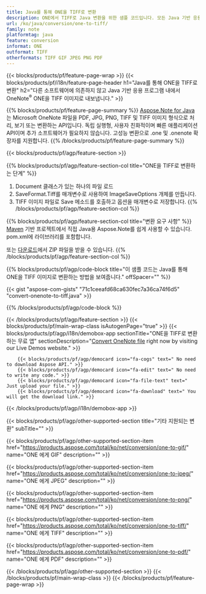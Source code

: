 ```yaml
---
title: Java를 통해 ONE을 TIFF로 변환
description: ONE에서 TIFF로 Java 변환을 위한 샘플 코드입니다. 모든 Java 기반 응용 프로그램 내에서 배치 ONE 파일을 TIFF로 변환하는 API 예제 코드를 사용합니다. 
url: /ko/java/conversion/one-to-tiff/
family: note
platformtag: java
feature: conversion
informat: ONE
outformat: TIFF
otherformats: TIFF GIF JPEG PNG PDF
---
```

{{< blocks/products/pf/feature-page-wrap >}}
{{< blocks/products/pf/i18n/feature-page-header h1="Java를 통해 ONE을 TIFF로 변환" h2="다른 소프트웨어에 의존하지 않고 Java 기반 응용 프로그램 내에서 OneNote<sup>&reg;</sup> ONE을 TIFF 이미지로 내보냅니다." >}}

{{% blocks/products/pf/feature-page-summary %}}
[Aspose.Note for Java](https://products.aspose.com/note/java/)는 Microsoft OneNote 파일을 PDF, JPG, PNG, TIFF 및 TIFF 이미지 형식으로 처리, 보기 또는 변환하는 API입니다. 독립 실행형, 사용자 친화적이며 빠른 애플리케이션 API이며 추가 소프트웨어가 필요하지 않습니다. 고성능 변환으로 .one 및 .onenote 확장자를 지원합니다.
{{% /blocks/products/pf/feature-page-summary  %}}

{{< blocks/products/pf/agp/feature-section >}}

{{% blocks/products/pf/agp/feature-section-col title="ONE을 TIFF로 변환하는 단계" %}}
1. Document 클래스가 있는 하나의 파일 로드
2. SaveFormat.Tiff를 매개변수로 사용하여 ImageSaveOptions 개체를 만듭니다.
3. TIFF 이미지 파일로 Save 메소드를 호출하고 옵션을 매개변수로 저장합니다.
{{% /blocks/products/pf/agp/feature-section-col %}}

{{% blocks/products/pf/agp/feature-section-col title="변환 요구 사항" %}}
[Maven](https://repository.aspose.com/webapp/#/artifacts/browse/tree/General/repo/com/aspose/aspose-note) 기반 프로젝트에서 직접 Java용 Aspose.Note를 쉽게 사용할 수 있습니다. pom.xml에 라이브러리를 포함합니다.

또는 [다운로드](https://downloads.aspose.com/note/java)에서 ZIP 파일을 받을 수 있습니다.
{{% /blocks/products/pf/agp/feature-section-col %}}

{{% blocks/products/pf/agp/code-block title="이 샘플 코드는 Java를 통해 ONE을 TIFF 이미지로 변환하는 방법을 보여줍니다." offSpacer="" %}}

{{< gist "aspose-com-gists" "71c1ceeafd68ca630fec7a36ca74f6d5" "convert-onenote-to-tiff.java" >}}

{{% /blocks/products/pf/agp/code-block %}}

{{< /blocks/products/pf/agp/feature-section >}}
{{< blocks/products/pf/main-wrap-class isAutogenPage="true" >}}
{{< blocks/products/pf/agp/i18n/demobox-app sectionTitle="ONE을 TIFF로 변환하는 무료 앱" sectionDescription="[Convert OneNote file](https://products.aspose.app/note/conversion/onenote-to-tiff) right now by visiting our Live Demos website." >}}

        {{< blocks/products/pf/agp/democard icon="fa-cogs" text=" No need to download Aspose API." >}}
        {{< blocks/products/pf/agp/democard icon="fa-edit" text=" No need to write any code." >}}
        {{< blocks/products/pf/agp/democard icon="fa-file-text" text=" Just upload your file." >}}
        {{< blocks/products/pf/agp/democard icon="fa-download" text=" You will get the download link." >}}
		
{{< /blocks/products/pf/agp/i18n/demobox-app >}}

{{< blocks/products/pf/agp/other-supported-section title="기타 지원되는 변환" subTitle="" >}}

{{< blocks/products/pf/agp/other-supported-section-item href="https://products.aspose.com/total/ko/net/conversion/one-to-gif/" name="ONE 에게 GIF" description="" >}}

{{< blocks/products/pf/agp/other-supported-section-item href="https://products.aspose.com/total/ko/net/conversion/one-to-jpeg/" name="ONE 에게 JPEG" description="" >}}

{{< blocks/products/pf/agp/other-supported-section-item href="https://products.aspose.com/total/ko/net/conversion/one-to-png/" name="ONE 에게 PNG" description="" >}}

{{< blocks/products/pf/agp/other-supported-section-item href="https://products.aspose.com/total/ko/net/conversion/one-to-tiff/" name="ONE 에게 TIFF" description="" >}}

{{< blocks/products/pf/agp/other-supported-section-item href="https://products.aspose.com/total/ko/net/conversion/one-to-pdf/" name="ONE 에게 PDF" description="" >}}



{{< /blocks/products/pf/agp/other-supported-section >}}
{{< /blocks/products/pf/main-wrap-class >}}
{{< /blocks/products/pf/feature-page-wrap >}}